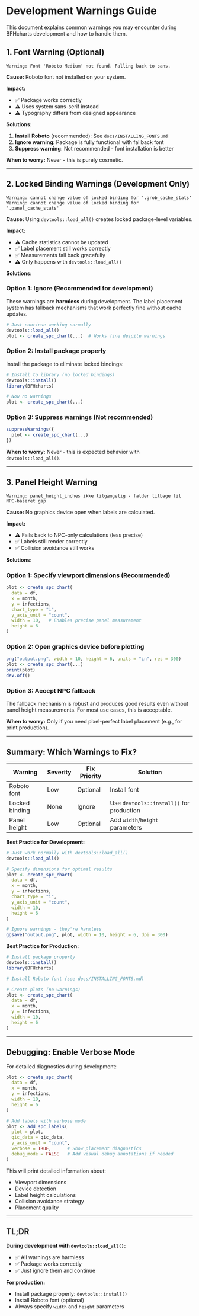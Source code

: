 # Development Warnings Guide

This document explains common warnings you may encounter during BFHcharts development and how to handle them.

## 1. Font Warning (Optional)

```
Warning: Font 'Roboto Medium' not found. Falling back to sans.
```

**Cause:** Roboto font not installed on your system.

**Impact:**
- ✅ Package works correctly
- ⚠️ Uses system sans-serif instead
- ⚠️ Typography differs from designed appearance

**Solutions:**
1. **Install Roboto** (recommended): See `docs/INSTALLING_FONTS.md`
2. **Ignore warning**: Package is fully functional with fallback font
3. **Suppress warning**: Not recommended - font installation is better

**When to worry:** Never - this is purely cosmetic.

---

## 2. Locked Binding Warnings (Development Only)

```
Warning: cannot change value of locked binding for '.grob_cache_stats'
Warning: cannot change value of locked binding for '.panel_cache_stats'
```

**Cause:** Using `devtools::load_all()` creates locked package-level variables.

**Impact:**
- ⚠️ Cache statistics cannot be updated
- ✅ Label placement still works correctly
- ✅ Measurements fall back gracefully
- ⚠️ Only happens with `devtools::load_all()`

**Solutions:**

### Option 1: Ignore (Recommended for development)
These warnings are **harmless** during development. The label placement system has fallback mechanisms that work perfectly fine without cache updates.

```r
# Just continue working normally
devtools::load_all()
plot <- create_spc_chart(...)  # Works fine despite warnings
```

### Option 2: Install package properly
Install the package to eliminate locked bindings:

```r
# Install to library (no locked bindings)
devtools::install()
library(BFHcharts)

# Now no warnings
plot <- create_spc_chart(...)
```

### Option 3: Suppress warnings (Not recommended)
```r
suppressWarnings({
  plot <- create_spc_chart(...)
})
```

**When to worry:** Never - this is expected behavior with `devtools::load_all()`.

---

## 3. Panel Height Warning

```
Warning: panel_height_inches ikke tilgængelig - falder tilbage til NPC-baseret gap
```

**Cause:** No graphics device open when labels are calculated.

**Impact:**
- ⚠️ Falls back to NPC-only calculations (less precise)
- ✅ Labels still render correctly
- ✅ Collision avoidance still works

**Solutions:**

### Option 1: Specify viewport dimensions (Recommended)
```r
plot <- create_spc_chart(
  data = df,
  x = month,
  y = infections,
  chart_type = "i",
  y_axis_unit = "count",
  width = 10,   # Enables precise panel measurement
  height = 6
)
```

### Option 2: Open graphics device before plotting
```r
png("output.png", width = 10, height = 6, units = "in", res = 300)
plot <- create_spc_chart(...)
print(plot)
dev.off()
```

### Option 3: Accept NPC fallback
The fallback mechanism is robust and produces good results even without panel height measurements. For most use cases, this is acceptable.

**When to worry:** Only if you need pixel-perfect label placement (e.g., for print production).

---

## Summary: Which Warnings to Fix?

| Warning | Severity | Fix Priority | Solution |
|---------|----------|--------------|----------|
| Roboto font | Low | Optional | Install font |
| Locked binding | None | Ignore | Use `devtools::install()` for production |
| Panel height | Low | Optional | Add `width`/`height` parameters |

**Best Practice for Development:**
```r
# Just work normally with devtools::load_all()
devtools::load_all()

# Specify dimensions for optimal results
plot <- create_spc_chart(
  data = df,
  x = month,
  y = infections,
  chart_type = "i",
  y_axis_unit = "count",
  width = 10,
  height = 6
)

# Ignore warnings - they're harmless
ggsave("output.png", plot, width = 10, height = 6, dpi = 300)
```

**Best Practice for Production:**
```r
# Install package properly
devtools::install()
library(BFHcharts)

# Install Roboto font (see docs/INSTALLING_FONTS.md)

# Create plots (no warnings)
plot <- create_spc_chart(
  data = df,
  x = month,
  y = infections,
  width = 10,
  height = 6
)
```

---

## Debugging: Enable Verbose Mode

For detailed diagnostics during development:

```r
plot <- create_spc_chart(
  data = df,
  x = month,
  y = infections,
  width = 10,
  height = 6
)

# Add labels with verbose mode
plot <- add_spc_labels(
  plot = plot,
  qic_data = qic_data,
  y_axis_unit = "count",
  verbose = TRUE,      # Show placement diagnostics
  debug_mode = FALSE   # Add visual debug annotations if needed
)
```

This will print detailed information about:
- Viewport dimensions
- Device detection
- Label height calculations
- Collision avoidance strategy
- Placement quality

---

## TL;DR

**During development with `devtools::load_all()`:**
- ✅ All warnings are harmless
- ✅ Package works correctly
- ✅ Just ignore them and continue

**For production:**
- Install package properly: `devtools::install()`
- Install Roboto font (optional)
- Always specify `width` and `height` parameters
